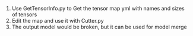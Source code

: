 1. Use GetTensorInfo.py to Get the tensor map yml with names and sizes of tensors
2. Edit the map and use it with Cutter.py
3. The output model would be broken, but it can be used for model merge

